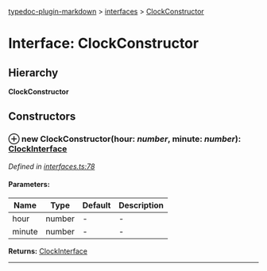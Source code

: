 [typedoc-plugin-markdown](../index.md) > [interfaces](../modules/interfaces.md) > [ClockConstructor](../interfaces/interfaces.clockconstructor.md)



# Interface: ClockConstructor

## Hierarchy

**ClockConstructor**





## Constructors
<a id="constructor"></a>


### ⊕ **new ClockConstructor**(hour: *number*, minute: *number*): [ClockInterface](interfaces.clockinterface.md)


*Defined in [interfaces.ts:78](https://github.com/tgreyuk/typedoc-plugin-markdown/blob/master/tests/src/interfaces.ts#L78)*


#### Parameters:

| Name  | Type                | Default | Description  |
| ------ | ------------------- | ------------ | ------------ |
| hour  | number | - | - |
| minute  | number | - | - |





**Returns:** [ClockInterface](interfaces.clockinterface.md)

---


